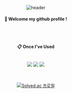 <div align="center"> 

![header](https://capsule-render.vercel.app/api?type=venom&text=mythofsummer&animation=blink&color=gradient&fontColor=a)
####  :wave: Welcome my github profile !

  
 <br/>
 <br/>
  
####  :clipboard: Once I've Used 
  
 <br/>
  
<img src="https://img.shields.io/badge/SpringBoot-green?style=flat&logo=Spring Boot&logoColor=6DB33F"/>
<img src="https://img.shields.io/badge/SpringSecurity?style=flat&logo=Spring Security&logoColor=6DB33F"/>
<img src="https://img.shields.io/badge/Java-green?style=flaty&logoColor=339999"/>
   <br/>
   <br/>
 
 
  <br/>
  
[![Solved.ac
프로필](http://mazassumnida.wtf/api/v2/generate_badge?boj=mythofsummer)](https://solved.ac/mythofsummer)
</div>

